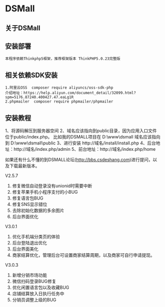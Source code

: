 # DSMall
## 关于DSMall

## 安装部署
	本程序依赖Thinkphp5框架，推荐框架版本 ThinkPHP5.0.23完整版
	
## 相关依赖SDK安装
	1.阿里云OSS  composer require aliyuncs/oss-sdk-php   
	介绍地址：https://help.aliyun.com/document_detail/32099.html?spm=5176.87240.400427.47.eaLg1R
	2.phpmailer  composer require phpmailer/phpmailer

## 安装教程
1、将源码解压到服务器空间
2、域名应该指向到public目录，因为应用入口文件位于public/index.php。
比如我的DSMALL项目在  D:\www\dsmall  域名应该指向到 D:\www\dsmall\public
3、进行安装 http://域名/install/install.php
4、后台地址：http://域名/index.php/admin
5、前台地址：http://域名/index.php/home



如果还有什么不懂的到DSMALL论坛(http://bbs.csdeshang.com)进行提问，以及下载最新版本。



V2.5.7
1. 修复微信自动登录没有unionid时需要中断
2. 修复苹果手机小程序支付的小BUG
3. 修复语言包BUG
4. 修复SNS显示错位
5. 去除初始化数据的多余图片
6. 后台界面优化

V3.0.1
1. 优化手机端分类页的体验
2. 后台登陆退出优化
3. 后台界面美化
4. 商家结算优化，管理后台可设置商家结算周期，以及商家可自行申请提现。

V3.0.3
1. 新增分销市场功能
2. 微信扫码登录BUG修复
3. 优化闲置语言包以及收藏BUG
4. 店铺结算放入日执行任务中
5. 分销员调整上级的BUG